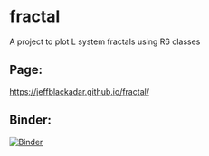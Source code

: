 # fractal
A project to plot L system fractals using R6 classes

## Page:
https://jeffblackadar.github.io/fractal/

## Binder:
[![Binder](https://mybinder.org/badge_logo.svg)](https://mybinder.org/v2/gh/jeffblackadar/fractal/master?urlpath=rstudio)

